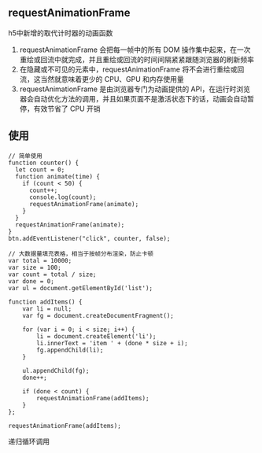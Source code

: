 ##   requestAnimationFrame  
h5中新增的取代计时器的动画函数
1. requestAnimationFrame 会把每一帧中的所有 DOM 操作集中起来，在一次重绘或回流中就完成，并且重绘或回流的时间间隔紧紧跟随浏览器的刷新频率  
2. 在隐藏或不可见的元素中，requestAnimationFrame 将不会进行重绘或回流，这当然就意味着更少的 CPU、GPU 和内存使用量  
3. requestAnimationFrame 是由浏览器专门为动画提供的 API，在运行时浏览器会自动优化方法的调用，并且如果页面不是激活状态下的话，动画会自动暂停，有效节省了 CPU 开销  
## 使用  
```  
// 简单使用
function counter() {
  let count = 0;
  function animate(time) {
    if (count < 50) {
      count++;
      console.log(count);
      requestAnimationFrame(animate);
    }
  }
  requestAnimationFrame(animate);
}
btn.addEventListener("click", counter, false);  

// 大数据量填充表格，相当于按帧分布渲染，防止卡顿  
var total = 10000;
var size = 100;
var count = total / size;
var done = 0;
var ul = document.getElementById('list');

function addItems() {
    var li = null;
    var fg = document.createDocumentFragment();

    for (var i = 0; i < size; i++) {
        li = document.createElement('li');
        li.innerText = 'item ' + (done * size + i);
        fg.appendChild(li);
    }

    ul.appendChild(fg);
    done++;

    if (done < count) {
        requestAnimationFrame(addItems);
    }
};

requestAnimationFrame(addItems);
```  
递归循环调用